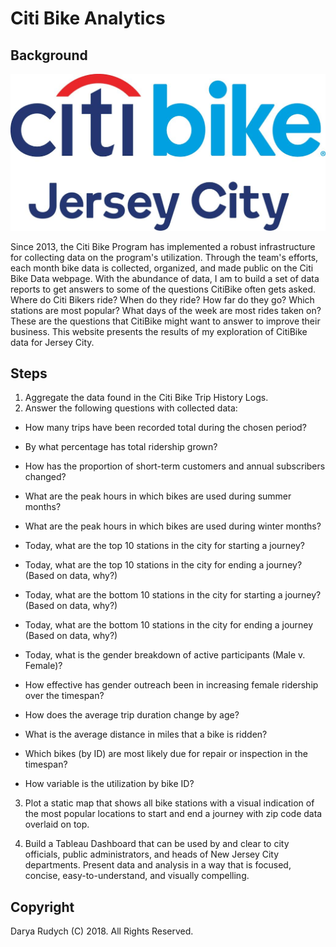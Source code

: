 # Citi Bike Analytics

## Background

![Citi-Bikes](https://github.com/DaryaRudych/Citi-Bike-Analytics/blob/master/logo-citi-bike-jc-1024x509.png)

Since 2013, the Citi Bike Program has implemented a robust infrastructure for collecting data on the program's utilization. Through the team's efforts, each month bike data is collected, organized, and made public on the Citi Bike Data webpage. With the abundance of data, I am to build a set of data reports to get answers to some of the questions CitiBike often gets asked. Where do Citi Bikers ride? When do they ride? How far do they go? Which stations are most popular? What days of the week are most rides taken on? These are the questions that CitiBike might want to answer to improve their business. This website presents the results of my exploration of CitiBike data for Jersey City.

## Steps

1. Aggregate the data found in the Citi Bike Trip History Logs.
2. Answer the following questions with collected data:

* How many trips have been recorded total during the chosen period?

* By what percentage has total ridership grown? 

* How has the proportion of short-term customers and annual subscribers changed?

* What are the peak hours in which bikes are used during summer months? 

* What are the peak hours in which bikes are used during winter months?

* Today, what are the top 10 stations in the city for starting a journey?

* Today, what are the top 10 stations in the city for ending a journey? (Based on data, why?)

* Today, what are the bottom 10 stations in the city for starting a journey? (Based on data, why?)

* Today, what are the bottom 10 stations in the city for ending a journey (Based on data, why?)

* Today, what is the gender breakdown of active participants (Male v. Female)?

* How effective has gender outreach been in increasing female ridership over the timespan?

* How does the average trip duration change by age?

* What is the average distance in miles that a bike is ridden?

* Which bikes (by ID) are most likely due for repair or inspection in the timespan? 

* How variable is the utilization by bike ID?


3. Plot a static map that shows all bike stations with a visual indication of the most popular locations to start and end a journey with zip code data overlaid on top.

4. Build a Tableau Dashboard that can be used by and clear to city officials, public administrators, and heads of New Jersey City departments. Present data and analysis in a way that is focused, concise, easy-to-understand, and visually compelling. 

## Copyright

Darya Rudych (C) 2018. All Rights Reserved.
